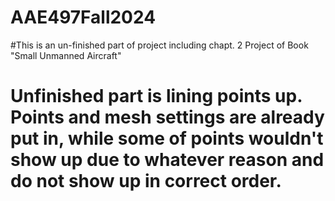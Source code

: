 # AAE497Fall2024
#This is an un-finished part of project including chapt. 2 Project of Book "Small Unmanned Aircraft"
# Unfinished part is lining points up. Points and mesh settings are already put in, while some of points wouldn't show up due to whatever reason and do not show up in correct order. 
